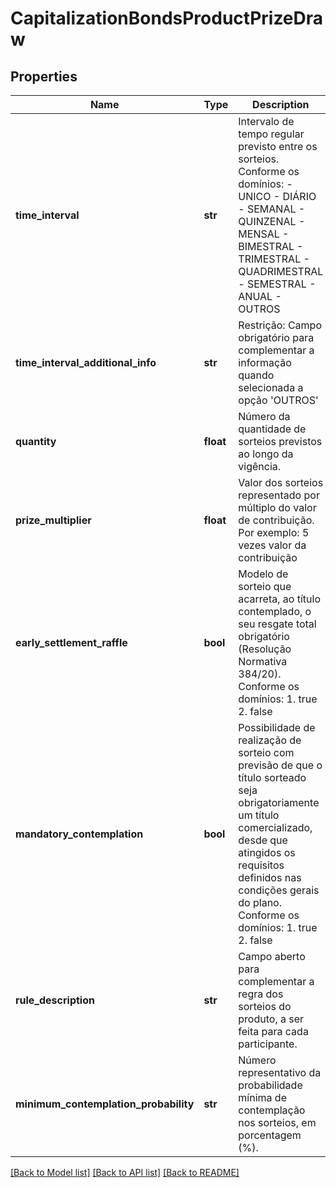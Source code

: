 # CapitalizationBondsProductPrizeDraw

## Properties
Name | Type | Description | Notes
------------ | ------------- | ------------- | -------------
**time_interval** | **str** | Intervalo de tempo regular previsto entre os sorteios. Conforme os domínios:   - UNICO   - DIÁRIO   - SEMANAL   - QUINZENAL   - MENSAL   - BIMESTRAL   - TRIMESTRAL   - QUADRIMESTRAL   - SEMESTRAL   - ANUAL   - OUTROS  | 
**time_interval_additional_info** | **str** | Restrição: Campo obrigatório para complementar a informação quando selecionada a opção &#x27;OUTROS&#x27; | [optional] 
**quantity** | **float** | Número da quantidade de sorteios previstos ao longo da vigência. | 
**prize_multiplier** | **float** | Valor dos sorteios representado por múltiplo do valor de contribuição. Por exemplo: 5 vezes valor da contribuição | 
**early_settlement_raffle** | **bool** | Modelo de sorteio que acarreta, ao título contemplado, o seu resgate total obrigatório (Resolução Normativa 384/20). Conforme os domínios:  1. true  2. false  | 
**mandatory_contemplation** | **bool** | Possibilidade de realização de sorteio com previsão de que o título sorteado seja obrigatoriamente um título comercializado, desde que atingidos os requisitos definidos nas condições gerais do plano. Conforme os domínios:   1. true   2. false  | 
**rule_description** | **str** | Campo aberto para complementar a regra dos sorteios do produto, a ser feita para cada participante. | [optional] 
**minimum_contemplation_probability** | **str** | Número representativo da probabilidade mínima de contemplação nos sorteios, em porcentagem (%). | 

[[Back to Model list]](../README.md#documentation-for-models) [[Back to API list]](../README.md#documentation-for-api-endpoints) [[Back to README]](../README.md)

